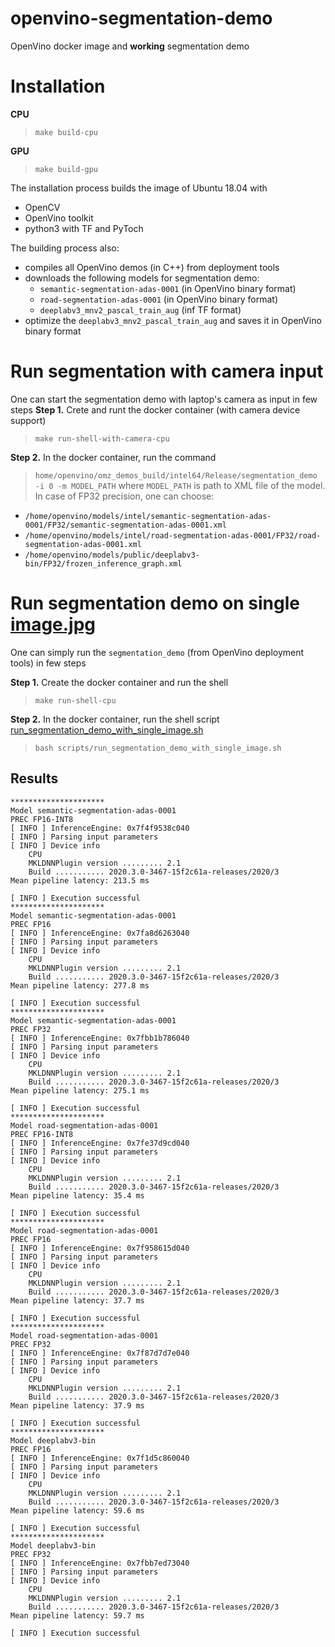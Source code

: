 # openvino-segmentation-demo
OpenVino docker image and **working** segmentation demo

# Installation
**CPU**
> `make build-cpu`

**GPU**
> `make build-gpu`

The installation process builds the image of Ubuntu 18.04 with
- OpenCV
- OpenVino toolkit
- python3 with TF and PyToch

The building process also:
- compiles all OpenVino demos (in C++) from deployment tools
- downloads the following models for segmentation demo:
  - `semantic-segmentation-adas-0001` (in OpenVino binary format)
  - `road-segmentation-adas-0001` (in OpenVino binary format)
  - `deeplabv3_mnv2_pascal_train_aug` (inf TF format)
- optimize the `deeplabv3_mnv2_pascal_train_aug` and saves it in OpenVino binary format

# Run segmentation with camera input
One can start the segmentation demo with laptop's camera as input in few steps
**Step 1.** Crete and runt the docker container (with camera device support)
> `make run-shell-with-camera-cpu`

**Step 2.** In the docker container, run the command
> `home/openvino/omz_demos_build/intel64/Release/segmentation_demo -i 0 -m MODEL_PATH`
where `MODEL_PATH` is path to XML file of the model.
In case of FP32 precision, one can choose:
- `/home/openvino/models/intel/semantic-segmentation-adas-0001/FP32/semantic-segmentation-adas-0001.xml`
- `/home/openvino/models/intel/road-segmentation-adas-0001/FP32/road-segmentation-adas-0001.xml`
- `/home/openvino/models/public/deeplabv3-bin/FP32/frozen_inference_graph.xml`

# Run segmentation demo on single [image.jpg](img/image.jpg)
One can simply run the `segmentation_demo` (from OpenVino deployment tools) in few steps

**Step 1.** Create the docker container and run the shell
> `make run-shell-cpu`

**Step 2.** In the docker container, run the shell script [run_segmentation_demo_with_single_image.sh](scripts/run_segmentation_demo_with_single_image.sh)
> `bash scripts/run_segmentation_demo_with_single_image.sh`

## Results
```
*********************
Model semantic-segmentation-adas-0001
PREC FP16-INT8
[ INFO ] InferenceEngine: 0x7f4f9538c040
[ INFO ] Parsing input parameters
[ INFO ] Device info
	CPU
	MKLDNNPlugin version ......... 2.1
	Build ........... 2020.3.0-3467-15f2c61a-releases/2020/3
Mean pipeline latency: 213.5 ms

[ INFO ] Execution successful
*********************
Model semantic-segmentation-adas-0001
PREC FP16
[ INFO ] InferenceEngine: 0x7fa8d6263040
[ INFO ] Parsing input parameters
[ INFO ] Device info
	CPU
	MKLDNNPlugin version ......... 2.1
	Build ........... 2020.3.0-3467-15f2c61a-releases/2020/3
Mean pipeline latency: 277.8 ms

[ INFO ] Execution successful
*********************
Model semantic-segmentation-adas-0001
PREC FP32
[ INFO ] InferenceEngine: 0x7fbb1b786040
[ INFO ] Parsing input parameters
[ INFO ] Device info
	CPU
	MKLDNNPlugin version ......... 2.1
	Build ........... 2020.3.0-3467-15f2c61a-releases/2020/3
Mean pipeline latency: 275.1 ms

[ INFO ] Execution successful
*********************
Model road-segmentation-adas-0001
PREC FP16-INT8
[ INFO ] InferenceEngine: 0x7fe37d9cd040
[ INFO ] Parsing input parameters
[ INFO ] Device info
	CPU
	MKLDNNPlugin version ......... 2.1
	Build ........... 2020.3.0-3467-15f2c61a-releases/2020/3
Mean pipeline latency: 35.4 ms

[ INFO ] Execution successful
*********************
Model road-segmentation-adas-0001
PREC FP16
[ INFO ] InferenceEngine: 0x7f958615d040
[ INFO ] Parsing input parameters
[ INFO ] Device info
	CPU
	MKLDNNPlugin version ......... 2.1
	Build ........... 2020.3.0-3467-15f2c61a-releases/2020/3
Mean pipeline latency: 37.7 ms

[ INFO ] Execution successful
*********************
Model road-segmentation-adas-0001
PREC FP32
[ INFO ] InferenceEngine: 0x7f87d7d7e040
[ INFO ] Parsing input parameters
[ INFO ] Device info
	CPU
	MKLDNNPlugin version ......... 2.1
	Build ........... 2020.3.0-3467-15f2c61a-releases/2020/3
Mean pipeline latency: 37.9 ms

[ INFO ] Execution successful
*********************
Model deeplabv3-bin
PREC FP16
[ INFO ] InferenceEngine: 0x7f1d5c860040
[ INFO ] Parsing input parameters
[ INFO ] Device info
	CPU
	MKLDNNPlugin version ......... 2.1
	Build ........... 2020.3.0-3467-15f2c61a-releases/2020/3
Mean pipeline latency: 59.6 ms

[ INFO ] Execution successful
*********************
Model deeplabv3-bin
PREC FP32
[ INFO ] InferenceEngine: 0x7fbb7ed73040
[ INFO ] Parsing input parameters
[ INFO ] Device info
	CPU
	MKLDNNPlugin version ......... 2.1
	Build ........... 2020.3.0-3467-15f2c61a-releases/2020/3
Mean pipeline latency: 59.7 ms

[ INFO ] Execution successful
```
